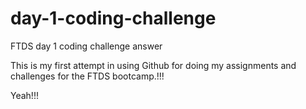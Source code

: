# day-1-coding-challenge
FTDS day 1 coding challenge answer

This is my first attempt in using Github for doing my assignments and challenges for the FTDS bootcamp.!!!

Yeah!!!
